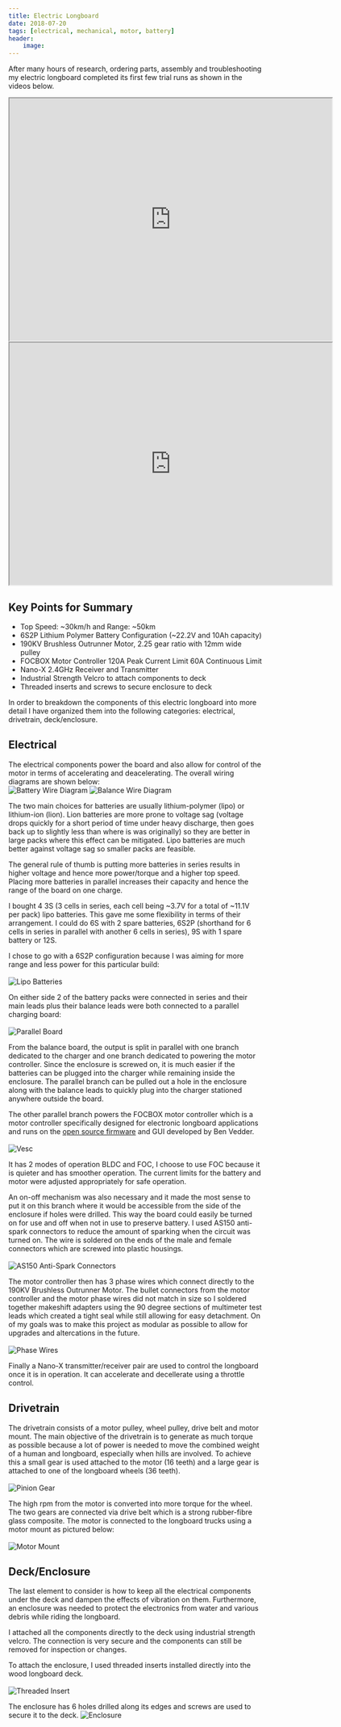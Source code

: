 ```yaml
---
title: Electric Longboard
date: 2018-07-20
tags: [electrical, mechanical, motor, battery]
header:
    image:
---
```


After many hours of research, ordering parts, assembly and troubleshooting my electric longboard completed its first few trial runs as shown in the videos below.

<div align="center">
<iframe src="https://drive.google.com/file/d/1Se2hRxlJoFCT2OBcwbA-a0FGnyRDdGKp/preview" width="640" height="480"></iframe>
<br />
<iframe src="https://drive.google.com/file/d/1o4h1cIwPDnE405XYR6Z-vpOI-E71b0Ps/preview" width="640" height="480"></iframe>
</div>

## Key Points for Summary
* Top Speed: ~30km/h and Range: ~50km
* 6S2P Lithium Polymer Battery Configuration (~22.2V and 10Ah capacity)
* 190KV Brushless Outrunner Motor, 2.25 gear ratio with 12mm wide pulley
* FOCBOX Motor Controller 120A Peak Current Limit 60A Continuous Limit
* Nano-X 2.4GHz Receiver and Transmitter
* Industrial Strength Velcro to attach components to deck
* Threaded inserts and screws to secure enclosure to deck

In order to breakdown the components of this electric longboard into more detail I have organized them into the following categories: electrical, drivetrain, deck/enclosure.

## Electrical

The electrical components power the board and also allow for control of the motor in terms of accelerating and deacelerating. The overall wiring diagrams are shown below:
<br />
![Battery Wire Diagram](/images/Battery_Wire_Diagram.jpg)
![Balance Wire Diagram](/images/Balance_Wire_Diagram.jpg)

The two main choices for batteries are usually lithium-polymer (lipo) or lithium-ion (lion). Lion batteries are more prone to voltage sag (voltage drops quickly for a short period of time under heavy discharge, then goes back up to slightly less than where is was originally) so they are better in large packs where this effect can be mitigated. Lipo batteries are much better against voltage sag so smaller packs are feasible. 

The general rule of thumb is putting more batteries in series results in higher voltage and hence more power/torque and a higher top speed. Placing more batteries in parallel increases their capacity and hence the range of the board on one charge. 

I bought 4 3S (3 cells in series, each cell being ~3.7V for a total of ~11.1V per pack) lipo batteries. This gave me some flexibility in terms of their arrangement. I could do 6S with 2 spare batteries, 6S2P (shorthand for 6 cells in series in parallel with another 6 cells in series), 9S with 1 spare battery or 12S. 

I chose to go with a 6S2P configuration because I was aiming for more range and less power for this particular build: 
<br/><br/>
![Lipo Batteries](/images/batteries.jpg)

On either side 2 of the battery packs were connected in series and their main leads plus their balance leads were both connected to a parallel charging board: 
<br/><br/>
![Parallel Board](/images/parallel_board.jpg)

From the balance board, the output is split in parallel with one branch dedicated to the charger and one branch dedicated to powering the motor controller. Since the enclosure is screwed on, it is much easier if the batteries can be plugged into the charger while remaining inside the enclosure. The parallel branch can be pulled out a hole in the enclosure along with the balance leads to quickly plug into the charger stationed anywhere outside the board. 

The other parallel branch powers the FOCBOX motor controller which is a motor controller specifically designed for electronic longboard applications and runs on the [open source firmware](http://vedder.se/) and GUI developed by Ben Vedder. 
<br/><br/>
![Vesc](/images/vesc.jpg)

It has 2 modes of operation BLDC and FOC, I choose to use FOC because it is quieter and has smoother operation. The current limits for the battery and motor were adjusted appropriately for safe operation. 

An on-off mechanism was also necessary and it made the most sense to put it on this branch where it would be accessible from the side of the enclosure if holes were drilled. This way the board could easily be turned on for use and off when not in use to preserve battery. I used AS150 anti-spark connectors to reduce the amount of sparking when the circuit was turned on. The wire is soldered on the ends of the male and female connectors which are screwed into plastic housings.
<br/><br/>
![AS150 Anti-Spark Connectors](/images/as150.jpg)

The motor controller then has 3 phase wires which connect directly to the 190KV Brushless Outrunner Motor. The bullet connectors from the motor controller and the motor phase wires did not match in size so I soldered together makeshift adapters using the 90 degree sections of multimeter test leads which created a tight seal while still allowing for easy detachment. On of my goals was to make this project as modular as possible to allow for upgrades and altercations in the future. 
<br/><br/>
![Phase Wires](/images/phase_wires.jpg)

Finally a Nano-X transmitter/receiver pair are used to control the longboard once it is in operation. It can accelerate and decellerate using a throttle control. 

## Drivetrain

The drivetrain consists of a motor pulley, wheel pulley, drive belt and motor mount. The main objective of the drivetrain is to generate as much torque as possible because a lot of power is needed to move the combined weight of a human and longboard, especially when hills are involved. To achieve this a small gear is used attached to the motor (16 teeth) and a large gear is attached to one of the longboard wheels (36 teeth). 
<br/><br/>
![Pinion Gear](/images/pinion.jpg)

The high rpm from the motor is converted into more torque for the wheel. The two gears are connected via drive belt which is a strong rubber-fibre glass composite. The motor is connected to the longboard trucks using a motor mount as pictured below:
<br/><br/>
![Motor Mount](/images/motor_mount.jpg)

## Deck/Enclosure

The last element to consider is how to keep all the electrical components under the deck and dampen the effects of vibration on them. Furthermore, an enclosure was needed to protect the electronics from water and various debris while riding the longboard. 

I attached all the components directly to the deck using industrial strength velcro. The connection is very secure and the components can still be removed for inspection or changes. 

To attach the enclosure, I used threaded inserts installed directly into the wood longboard deck.
<br/><br/>
![Threaded Insert](/images/threaded_insert.jpg)

The enclosure has 6 holes drilled along its edges and screws are used to secure it to the deck.
![Enclosure](/images/enclosure.jpg)






